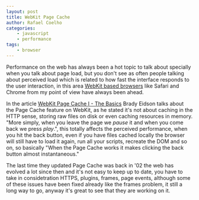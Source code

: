 ```yaml
--- 
layout: post
title: WebKit Page Cache
author: Rafael Coelho
categories:
    - javascript
    - performance
tags:
    - browser
---
```

Performance on the web has always been a hot topic to talk about specially when you talk about page load, but you don't see as often people talking about perceived load which is related to how fast the interface responds to the user interaction, in this area [WebKit based browsers][1] like Safari and Chrome from my point of view have always been ahead.

In the article [WebKit Page Cache I - The Basics][2] Brady Eidson talks about the Page Cache feature on WebKit, as he stated it's not about caching in the HTTP sense, storing raw files on disk or even caching resources in memory. "More simply, when you leave the page we *pause* it and when you come back we press *play*.", this totally affects the perceived performance, when you hit the back button, even if you have files cached locally the browser will still have to load it again, run all your scripts, recreate the DOM and so on, so basically "When the Page Cache works it makes clicking the back button almost instantaneous."

The last time they updated Page Cache was back in '02 the web has evolved a lot since then and it's not easy to keep up to date, you have to take in considetration HTTPS, plugins, frames, page events, although some of these issues have been fixed already like the frames problem, it still a long way to go, anyway it's great to see that they are working on it.

 [1]: http://en.wikipedia.org/wiki/WebKit#Browser_version_summary
 [2]: http://webkit.org/blog/427/webkit-page-cache-i-the-basics/
